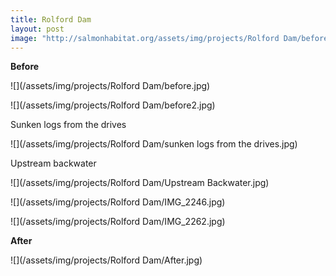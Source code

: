 ```yaml
---
title: Rolford Dam
layout: post
image: "http://salmonhabitat.org/assets/img/projects/Rolford Dam/before.jpg"
---
```


**Before**

![](/assets/img/projects/Rolford Dam/before.jpg)

![](/assets/img/projects/Rolford Dam/before2.jpg)

Sunken logs from the drives

![](/assets/img/projects/Rolford Dam/sunken logs from the drives.jpg)

Upstream backwater

![](/assets/img/projects/Rolford Dam/Upstream Backwater.jpg)

![](/assets/img/projects/Rolford Dam/IMG_2246.jpg)

![](/assets/img/projects/Rolford Dam/IMG_2262.jpg)

**After**

![](/assets/img/projects/Rolford Dam/After.jpg)


